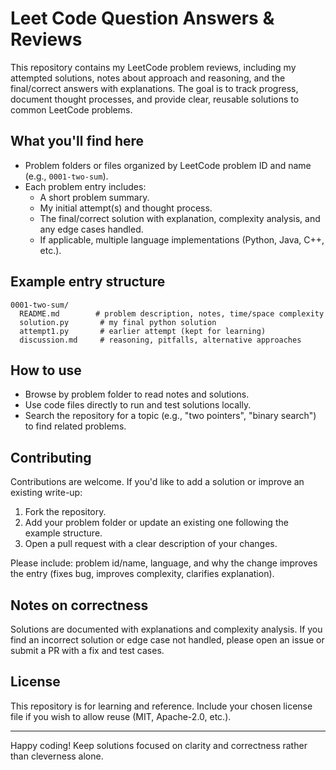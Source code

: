 # Leet Code Question Answers & Reviews

This repository contains my LeetCode problem reviews, including my attempted solutions, notes about approach and reasoning, and the final/correct answers with explanations. The goal is to track progress, document thought processes, and provide clear, reusable solutions to common LeetCode problems.

## What you'll find here

- Problem folders or files organized by LeetCode problem ID and name (e.g., `0001-two-sum`).
- Each problem entry includes:
  - A short problem summary.
  - My initial attempt(s) and thought process.
  - The final/correct solution with explanation, complexity analysis, and any edge cases handled.
  - If applicable, multiple language implementations (Python, Java, C++, etc.).

## Example entry structure

```
0001-two-sum/
  README.md        # problem description, notes, time/space complexity
  solution.py       # my final python solution
  attempt1.py       # earlier attempt (kept for learning)
  discussion.md     # reasoning, pitfalls, alternative approaches
```

## How to use

- Browse by problem folder to read notes and solutions.
- Use code files directly to run and test solutions locally.
- Search the repository for a topic (e.g., "two pointers", "binary search") to find related problems.

## Contributing

Contributions are welcome. If you'd like to add a solution or improve an existing write-up:

1. Fork the repository.
2. Add your problem folder or update an existing one following the example structure.
3. Open a pull request with a clear description of your changes.

Please include: problem id/name, language, and why the change improves the entry (fixes bug, improves complexity, clarifies explanation).

## Notes on correctness

Solutions are documented with explanations and complexity analysis. If you find an incorrect solution or edge case not handled, please open an issue or submit a PR with a fix and test cases.

## License

This repository is for learning and reference. Include your chosen license file if you wish to allow reuse (MIT, Apache-2.0, etc.).

---

Happy coding! Keep solutions focused on clarity and correctness rather than cleverness alone.